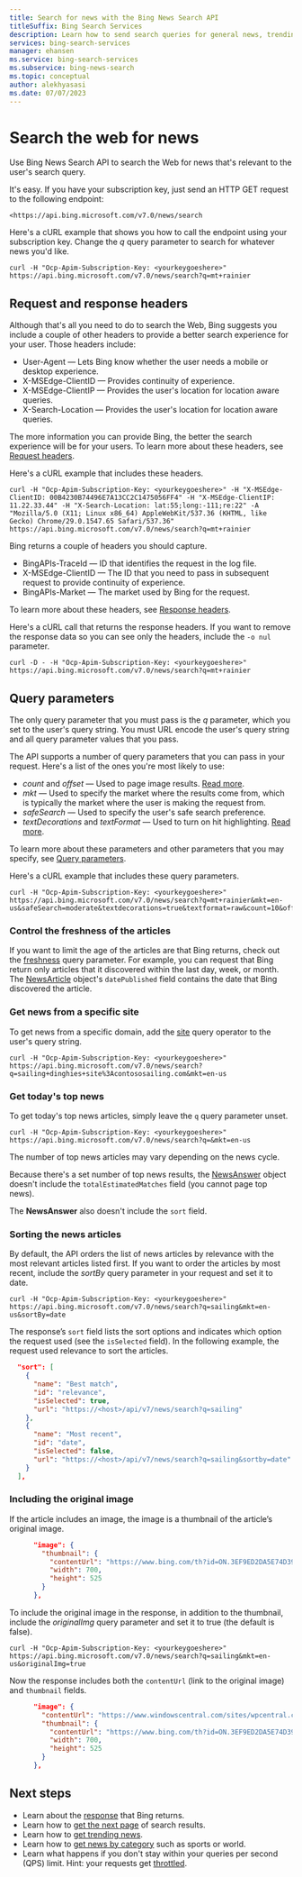 ```yaml
---
title: Search for news with the Bing News Search API
titleSuffix: Bing Search Services
description: Learn how to send search queries for general news, trending topics, and headlines.
services: bing-search-services
manager: ehansen
ms.service: bing-search-services
ms.subservice: bing-news-search
ms.topic: conceptual
author: alekhyasasi
ms.date: 07/07/2023
---
```


# Search the web for news

Use Bing News Search API to search the Web for news that's relevant to the user's search query.

It's easy. If you have your subscription key, just send an HTTP GET request to the following endpoint:

`<https://api.bing.microsoft.com/v7.0/news/search`

Here's a cURL example that shows you how to call the endpoint using your subscription key. Change the *q* query parameter to search for whatever news you'd like.

```curl
curl -H "Ocp-Apim-Subscription-Key: <yourkeygoeshere>" https://api.bing.microsoft.com/v7.0/news/search?q=mt+rainier
```

## Request and response headers

Although that's all you need to do to search the Web, Bing suggests you include a couple of other headers to provide a better search experience for your user. Those headers include:

- User-Agent &mdash; Lets Bing know whether the user needs a mobile or desktop experience.
- X-MSEdge-ClientID &mdash; Provides continuity of experience.
- X-MSEdge-ClientIP &mdash; Provides the user's location for location aware queries.
- X-Search-Location &mdash; Provides the user's location for location aware queries.

The more information you can provide Bing, the better the search experience will be for your users. To learn more about these headers, see [Request headers](../reference/headers.md#request-headers).

Here's a cURL example that includes these headers.

```curl
curl -H "Ocp-Apim-Subscription-Key: <yourkeygoeshere>" -H "X-MSEdge-ClientID: 00B4230B74496E7A13CC2C1475056FF4" -H "X-MSEdge-ClientIP: 11.22.33.44" -H "X-Search-Location: lat:55;long:-111;re:22" -A "Mozilla/5.0 (X11; Linux x86_64) AppleWebKit/537.36 (KHTML, like Gecko) Chrome/29.0.1547.65 Safari/537.36" https://api.bing.microsoft.com/v7.0/news/search?q=mt+rainier
```

Bing returns a couple of headers you should capture.

- BingAPIs-TraceId &mdash; ID that identifies the request in the log file.
- X-MSEdge-ClientID &mdash; The ID that you need to pass in subsequent request to provide continuity of experience.
- BingAPIs-Market &mdash; The market used by Bing for the request.

To learn more about these headers, see [Response headers](../reference/headers.md#response-headers).

Here's a cURL call that returns the response headers. If you want to remove the response data so you can see only the headers, include the `-o nul` parameter.

```curl
curl -D - -H "Ocp-Apim-Subscription-Key: <yourkeygoeshere>" https://api.bing.microsoft.com/v7.0/news/search?q=mt+rainier
```

## Query parameters

The only query parameter that you must pass is the *q* parameter, which you set to the user's query string. You must URL encode the user's query string and all query parameter values that you pass.

The API supports a number of query parameters that you can pass in your request. Here's a list of the ones you're most likely to use:

- *count* and *offset* &mdash; Used to page image results. [Read more](../../bing-web-search/page-results.md).
- *mkt* &mdash; Used to specify the market where the results come from, which is typically the market where the user is making the request from.
- *safeSearch* &mdash; Used to specify the user's safe search preference.
- *textDecorations* and *textFormat* &mdash; Used to turn on hit highlighting. [Read more](../../bing-web-search/hit-highlighting.md).

To learn more about these parameters and other parameters that you may specify, see [Query parameters](../reference/query-parameters.md).

Here's a cURL example that includes these query parameters.

```curl
curl -H "Ocp-Apim-Subscription-Key: <yourkeygoeshere>" https://api.bing.microsoft.com/v7.0/news/search?q=mt+rainier&mkt=en-us&safeSearch=moderate&textdecorations=true&textformat=raw&count=10&offset=0
```

### Control the freshness of the articles

If you want to limit the age of the articles are that Bing returns, check out the [freshness](../reference/query-parameters.md) query parameter. For example, you can request that Bing return only articles that it discovered within the last day, week, or month. The [NewsArticle](../reference/response-objects.md#newsarticle) object's `datePublished` field contains the date that Bing discovered the article.

### Get news from a specific site

To get news from a specific domain, add the [site](https://help.bing.microsoft.com/#apex/18/en-US/10001/-1) query operator to the user's query string.

```curl
curl -H "Ocp-Apim-Subscription-Key: <yourkeygoeshere>" https://api.bing.microsoft.com/v7.0/news/search?q=sailing+dinghies+site%3Acontososailing.com&mkt=en-us
```

### Get today's top news

To get today's top news articles, simply leave the `q` query parameter unset.

```curl
curl -H "Ocp-Apim-Subscription-Key: <yourkeygoeshere>" https://api.bing.microsoft.com/v7.0/news/search?q=&mkt=en-us
```

The number of top news articles may vary depending on the news cycle.

Because there's a set number of top news results, the [NewsAnswer](../reference/response-objects.md#newsanswer) object doesn't include the `totalEstimatedMatches` field (you cannot page top news).

The **NewsAnswer** also doesn't include the `sort` field.

### Sorting the news articles

By default, the API orders the list of news articles by relevance with the most relevant articles listed first. If you want to order the articles by most recent, include the *sortBy* query parameter in your request and set it to date.

```curl
curl -H "Ocp-Apim-Subscription-Key: <yourkeygoeshere>" https://api.bing.microsoft.com/v7.0/news/search?q=sailing&mkt=en-us&sortBy=date
```

The response’s `sort` field lists the sort options and indicates which option the request used (see the `isSelected` field). In the following example, the request used relevance to sort the articles.

```json
  "sort": [
    {
      "name": "Best match",
      "id": "relevance",
      "isSelected": true,
      "url": "https://<host>/api/v7/news/search?q=sailing"
    },
    {
      "name": "Most recent",
      "id": "date",
      "isSelected": false,
      "url": "https://<host>/api/v7/news/search?q=sailing&sortby=date"
    }
  ],
```

### Including the original image

If the article includes an image, the image is a thumbnail of the article’s original image.

```json
      "image": {
        "thumbnail": {
          "contentUrl": "https://www.bing.com/th?id=ON.3EF9ED2DA5E74D39395D0E21...",
          "width": 700,
          "height": 525
        }
      },
```

To include the original image in the response, in addition to the thumbnail, include the *originalImg* query parameter and set it to true (the default is false).

```curl
curl -H "Ocp-Apim-Subscription-Key: <yourkeygoeshere>" https://api.bing.microsoft.com/v7.0/news/search?q=sailing&mkt=en-us&originalImg=true
```

Now the response includes both the `contentUrl` (link to the original image) and `thumbnail` fields.

```json
      "image": {
        "contentUrl": "https://www.windowscentral.com/sites/wpcentral.com/files...",
        "thumbnail": {
          "contentUrl": "https://www.bing.com/th?id=ON.3EF9ED2DA5E74D39395D0E21...",
          "width": 700,
          "height": 525
        }
      },
 ```

## Next steps

- Learn about the [response](search-response.md) that Bing returns.
- Learn how to [get the next page](../../bing-web-search/page-results.md) of search results.
- Learn how to [get trending news](trending-news.md).
- Learn how to [get news by category](category-news.md) such as sports or world.
- Learn what happens if you don't stay within your queries per second (QPS) limit. Hint: your requests get [throttled](../../bing-web-search/throttling-requests.md).
